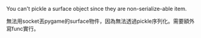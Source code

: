 You can't pickle a surface object since they are non-serialize-able item.

無法用socket丟pygame的surface物件，因為無法透過pickle序列化。需要額外寫func實行。